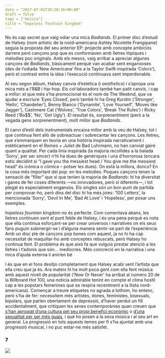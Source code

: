 ```yaml
---
date = "2017-07-01T10:20:16+00:00"
draft = false
tags = ["música"]
title = "hopeless fountain kingdom"
---
```

No és cap secret que vaig odiar una mica *Badlands*. El primer disc d’estudi de Halsey (nom artístic de la nord-americana Ashley Nicolette Frangipane) seguia la proposta del seu anterior EP: projecte amb concepte ambiciós darrere però cançons pop que es conformaven amb lletres tòpiques i melodies poc originals. Amb els mesos, vaig arribar a apreciar algunes cançons de *Badlands*, bàsicament perquè van acabar sent enganxoses (des de l’odiada ‘New Americana’ fins a la Taylor Swift-inspirada ‘Colors’), però el contrast entre la idea i l’execució continuava sent imperdonable.

<!-- more -->

Al seu segon àlbum, Halsey canvia d’estètica (i *aesthetics*) i s’apropa una mica més a l’R&B i hip-hop. Els col·laboradors també han patit canvis, i cap a millor: el que més s’ha promocionat és el nom de The Weeknd, que va ajudar a escriure ‘Eyes Closed’, però també hi ha Greg Kurstin (‘Stronger’, ‘Hello’, ‘Chandelier’), Benny Blanco (‘Dynamite’, ‘Love Yourself’, ‘Moves like Jagger’), Cashmere Cat (‘Wolves’, ‘True Colors’, ‘Break The Rules’) i Ricky Reed (‘Bo$$’, ‘No’, ‘Get Ugly’). El resultat és, sorprenentment (però a la vegada gens sorprenentment), molt millor que *Badlands*.

El canvi d’estil dels instrumentals encaixa millor amb la veu de Halsey, tot i que continua fent allò de sobreactuar i sobrecantar les cançons. Les lletres, que s’emmarquen en teoria en una història inspirada narrativament i estèticament en el *Romeo + Juliet* de Bad Luhrmann, no han canviat gaire quant a qualitat. Per cada línia inspirada (la majoria recollides a la balada ‘Sorry’, per ser sincer) n’hi ha dues de genèriques i una d’horrorosa (encara estic decidint si “I gave you the messiest head / You give me the messiest head” és icònica o còmica – potser les dues). On està la millora, doncs? En la cosa més important del pop: en les melodies. Poques cançons tenen la sensació de “filler” que sí que tenien la majoria de *Badlands*: hi ha diversitat i ganes de fer coses diferents —no innovadores, però sí diferents—, i tot plegat és especialment enganxós. Els singles són un bon punt de partida per comprovar-ho, però dins del disc hi ha més joies: ‘100 Letters’, la mencionada ‘Sorry’, ‘Devil In Me’, ‘Bad At Love’ i ‘Hopeless’, per posar uns exemples. 

*hopeless fountain kingdom* no és perfecte. Com comentava abans, les lletres continuen sent el punt feble de Halsey, i és una pena perquè es nota que ella continua esforçant-se per crear universos i narratives on els seus fans puguin submergir-se i d’alguna manera sentir-se part de l’experiència. Amb un disc ple de cançons pop bones com aquest, ja no hi ha cap necessitat de maquillar-ho amb conceptes rebuscats, però Halsey ho continua fent. El problema és que això fa que vulguis prestar atenció a les lletres i t’adonis que són... mediocres. Més concreció en la narrativa i una mica d’ajuda externa li anirien bé

I és que en el fons desitjo completament que Halsey acabi sent l’artista que ella creu que ja és. Ara mateix hi ha molt poca gent com ella fent música amb aquest nivell de popularitat (‘Now Or Never’ ha arribat al número 20 de la Billboard Hot 100, una notícia admirable tenint en compte el clima hostil cap a les popstars femenines que es respira recentment a la llista nord-americana). Començar a treure etiquetes no agrada a tothom, ho entenc, però s’ha de fer: necessitem més artistes, dones, feministes, bisexuals, bipolars, que parlen obertament de depressió, d’haver perdut un fill accidentalment, que critiquen les seves contemporànies quan creuen que [s’han apropiat d’una cultura pel seu propi benefici econòmic]( https://www.theguardian.com/music/2017/jun/22/halsey-you-can-be-homeless-and-a-one-direction-fan-at-the-same-time) o [d’una sexualitat per ser més guais]( http://www.papermag.com/halsey-unfiltered-unafraid-and-out-of-this-world-2437563702.html), i que ho posen a la seva música i al seu art en general. La progressió en tots aquests temes per fi s’ha ajuntat amb una progressió musical, i no puc estar-ne més satisfet.

### 7

<img id="splashFade" src="https://68.media.tumblr.com/e663e4005ae3280089fb2bed61df74b0/tumblr_ot8pcunpvJ1u00ofno2_1280.png">